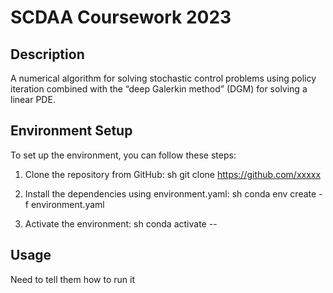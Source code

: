 # SCDAA Coursework 2023

## Description

A numerical algorithm for solving stochastic control problems using policy iteration combined with the “deep Galerkin method” (DGM) for solving a linear PDE. 

## Environment Setup

To set up the environment, you can follow these steps:
1. Clone the repository from GitHub:
sh
git clone https://github.com/xxxxx


2. Install the dependencies using environment.yaml:
sh
conda env create -f environment.yaml


3. Activate the environment:
sh
conda activate --


## Usage
Need to tell them how to run it


